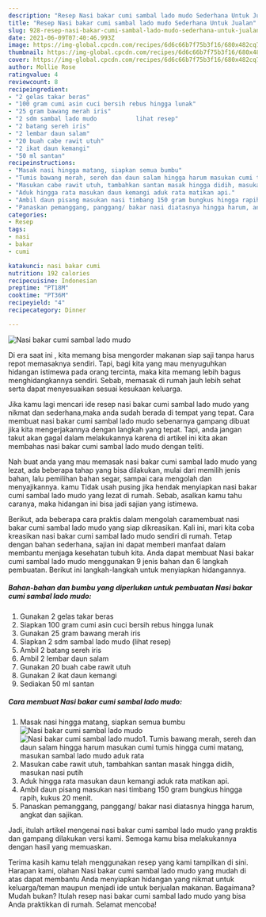 ```yaml
---
description: "Resep Nasi bakar cumi sambal lado mudo Sederhana Untuk Jualan"
title: "Resep Nasi bakar cumi sambal lado mudo Sederhana Untuk Jualan"
slug: 928-resep-nasi-bakar-cumi-sambal-lado-mudo-sederhana-untuk-jualan
date: 2021-06-09T07:40:46.993Z
image: https://img-global.cpcdn.com/recipes/6d6c66b7f75b3f16/680x482cq70/nasi-bakar-cumi-sambal-lado-mudo-foto-resep-utama.jpg
thumbnail: https://img-global.cpcdn.com/recipes/6d6c66b7f75b3f16/680x482cq70/nasi-bakar-cumi-sambal-lado-mudo-foto-resep-utama.jpg
cover: https://img-global.cpcdn.com/recipes/6d6c66b7f75b3f16/680x482cq70/nasi-bakar-cumi-sambal-lado-mudo-foto-resep-utama.jpg
author: Mollie Rose
ratingvalue: 4
reviewcount: 8
recipeingredient:
- "2 gelas takar beras"
- "100 gram cumi asin cuci bersih rebus hingga lunak"
- "25 gram bawang merah iris"
- "2 sdm sambal lado mudo           lihat resep"
- "2 batang sereh iris"
- "2 lembar daun salam"
- "20 buah cabe rawit utuh"
- "2 ikat daun kemangi"
- "50 ml santan"
recipeinstructions:
- "Masak nasi hingga matang, siapkan semua bumbu"
- "Tumis bawang merah, sereh dan daun salam hingga harum masukan cumi tumis hingga cumi matang, masukan sambal lado mudo aduk rata"
- "Masukan cabe rawit utuh, tambahkan santan masak hingga didih, masukan nasi putih"
- "Aduk hingga rata masukan daun kemangi aduk rata matikan api."
- "Ambil daun pisang masukan nasi timbang 150 gram bungkus hingga rapih, kukus 20 menit."
- "Panaskan pemanggang, panggang/ bakar nasi diatasnya hingga harum, angkat dan sajikan."
categories:
- Resep
tags:
- nasi
- bakar
- cumi

katakunci: nasi bakar cumi 
nutrition: 192 calories
recipecuisine: Indonesian
preptime: "PT18M"
cooktime: "PT36M"
recipeyield: "4"
recipecategory: Dinner

---
```



![Nasi bakar cumi sambal lado mudo](https://img-global.cpcdn.com/recipes/6d6c66b7f75b3f16/680x482cq70/nasi-bakar-cumi-sambal-lado-mudo-foto-resep-utama.jpg)

Di era  saat ini , kita memang bisa mengorder makanan siap saji tanpa harus repot memasaknya sendiri. Tapi, bagi kita yang mau menyuguhkan hidangan istimewa pada orang tercinta, maka kita memang lebih bagus menghidangkannya sendiri. Sebab, memasak di rumah jauh lebih sehat serta dapat menyesuaikan sesuai kesukaan keluarga.

Jika kamu lagi mencari ide resep nasi bakar cumi sambal lado mudo yang nikmat dan sederhana,maka anda sudah berada di tempat yang tepat. Cara membuat nasi bakar cumi sambal lado mudo  sebenarnya gampang dibuat jika kita mengerjakannya dengan langkah yang tepat. Tapi, anda jangan takut akan gagal dalam melakukannya 
karena di artikel ini kita akan membahas nasi bakar cumi sambal lado mudo dengan teliti.  



Nah buat anda yang mau memasak nasi bakar cumi sambal lado mudo yang lezat, ada beberapa tahap yang bisa dilakukan, mulai dari memilih jenis bahan, lalu pemilihan bahan segar, sampai cara mengolah dan menyajikannya. kamu Tidak usah pusing jika hendak menyiapkan nasi bakar cumi sambal lado mudo yang lezat di rumah. Sebab, asalkan kamu  tahu caranya, maka hidangan ini bisa jadi sajian yang istimewa.

Berikut, ada beberapa cara praktis  dalam mengolah caramembuat nasi bakar cumi sambal lado mudo yang siap dikreasikan. Kali ini, mari kita coba kreasikan nasi bakar cumi sambal lado mudo sendiri di rumah. Tetap dengan bahan sederhana, sajian ini dapat memberi manfaat dalam membantu menjaga kesehatan tubuh kita. Anda dapat membuat Nasi bakar cumi sambal lado mudo menggunakan 9 jenis bahan dan 6 langkah pembuatan. Berikut ini langkah-langkah untuk menyiapkan hidangannya.

<!--inarticleads1-->

##### Bahan-bahan dan bumbu yang diperlukan untuk pembuatan Nasi bakar cumi sambal lado mudo:

1. Gunakan 2 gelas takar beras
1. Siapkan 100 gram cumi asin cuci bersih rebus hingga lunak
1. Gunakan 25 gram bawang merah iris
1. Siapkan 2 sdm sambal lado mudo           (lihat resep)
1. Ambil 2 batang sereh iris
1. Ambil 2 lembar daun salam
1. Gunakan 20 buah cabe rawit utuh
1. Gunakan 2 ikat daun kemangi
1. Sediakan 50 ml santan




<!--inarticleads2-->

##### Cara membuat Nasi bakar cumi sambal lado mudo:

1. Masak nasi hingga matang, siapkan semua bumbu
<img src="https://img-global.cpcdn.com/steps/675b525c0ac4f170/160x128cq70/nasi-bakar-cumi-sambal-lado-mudo-langkah-memasak-1-foto.jpg" alt="Nasi bakar cumi sambal lado mudo"><img src="https://img-global.cpcdn.com/steps/92e54e10372b2d11/160x128cq70/nasi-bakar-cumi-sambal-lado-mudo-langkah-memasak-1-foto.jpg" alt="Nasi bakar cumi sambal lado mudo">1. Tumis bawang merah, sereh dan daun salam hingga harum masukan cumi tumis hingga cumi matang, masukan sambal lado mudo aduk rata
1. Masukan cabe rawit utuh, tambahkan santan masak hingga didih, masukan nasi putih
1. Aduk hingga rata masukan daun kemangi aduk rata matikan api.
1. Ambil daun pisang masukan nasi timbang 150 gram bungkus hingga rapih, kukus 20 menit.
1. Panaskan pemanggang, panggang/ bakar nasi diatasnya hingga harum, angkat dan sajikan.




Jadi, itulah artikel mengenai  nasi bakar cumi sambal lado mudo  yang praktis dan gampang dilakukan versi kami. Semoga kamu bisa melakukannya dengan hasil yang memuaskan. 

Terima kasih kamu telah menggunakan resep yang kami tampilkan di sini. Harapan kami, olahan  Nasi bakar cumi sambal lado mudo yang mudah di atas dapat membantu Anda menyiapkan hidangan yang nikmat untuk keluarga/teman maupun menjadi ide untuk berjualan makanan. Bagaimana? Mudah bukan? Itulah resep nasi bakar cumi sambal lado mudo yang bisa Anda praktikkan di rumah. Selamat mencoba!

